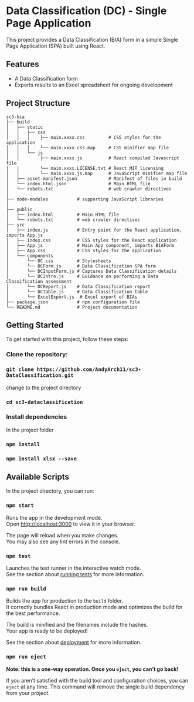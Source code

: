 # Data Classification (DC) - Single Page Application

This project provides a Data Classification (BIA) form in a simple Single Page Application (SPA) built using React. 

## Features

- A Data Classification form
- Exports results to an Excel spreadsheet for ongoing development

## Project Structure

```
sc3-bia
├── build
│   ├── static        
│   │   ├── css  
│   │   │    ├── main.xxxx.css         # CSS styles for the application
│   │   │    └── main.xxxx.css.map     # CSS minifier map file
│   │   └── js 
│   │        ├── main.xxxx.js          # React compiled Javascript file
│   │        └── main.xxxx.LICENSE.txt # React MIT licensing
│   │        └── main.xxxx.js.map      # JavaScript minifier map file
│   ├── asset-manifest.json            # Manifest of files in build
│   └── index.html.json                # Main HTML file
│   └── robots.txt                     # web crawler directives
│ 
├── node-modules           # supporting JavaScript libraries
│ 
├── public
│   ├── index.html         # Main HTML file
│   └── robots.txt         # web crawler directives
├── src
│   ├── index.js           # Entry point for the React application, imports App.js
│   ├── index.css          # CSS styles for the React application
│   ├── App.js             # Main App component, imports BIAForm
│   ├── App.css            # CSS styles for the application
│   └── components
│       └── DC.css         # Stylesheets
│       └── DCForm.js      # Data Classification SPA form
│       └── DCInputForm.js # Captures Data Classification details
│       └── DCIntro.js     # Guidance on performing a Data Classification assessment
│       └── DCReport.js    # Data Classification report
│       └── DCTable.js     # Data Classification table
│       └── ExcelExport.js  # Excel export of BIAs
├── package.json           # npm configuration file
└── README.md              # Project documentation
```


## Getting Started

To get started with this project, follow these steps:

### Clone the repository:
 
### `git clone https://github.com/AndyArch11/sc3-DataClassification.git`

change to the project directory
### `cd sc3-dataclassification`

### Install dependencies

In the project folder

### `npm install`
### `npm install xlsx --save`

## Available Scripts


In the project directory, you can run:

### `npm start`

Runs the app in the development mode.\
Open [http://localhost:3000](http://localhost:3000) to view it in your browser.

The page will reload when you make changes.\
You may also see any lint errors in the console.

### `npm test`

Launches the test runner in the interactive watch mode.\
See the section about [running tests](https://facebook.github.io/create-react-app/docs/running-tests) for more information.

### `npm run build`

Builds the app for production to the `build` folder.\
It correctly bundles React in production mode and optimizes the build for the best performance.

The build is minified and the filenames include the hashes.\
Your app is ready to be deployed!

See the section about [deployment](https://facebook.github.io/create-react-app/docs/deployment) for more information.

### `npm run eject`

**Note: this is a one-way operation. Once you `eject`, you can't go back!**

If you aren't satisfied with the build tool and configuration choices, you can `eject` at any time. This command will remove the single build dependency from your project.

